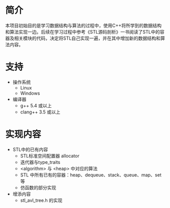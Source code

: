 # 简介

本项目初始目的是学习数据结构与算法的过程中，使用C++将所学到的数据结构和算法实现一边。后续在学习过程中参考《STL源码剖析》一书阅读了STL中的容器及相关模块的代码，决定将STL自己实现一遍，并在其中增加新的数据结构和算法内容。



# 支持

- 操作系统
  - Linux
  - Windows
- 编译器
  - g++ 5.4 或以上
  - clang++ 3.5 或以上

# 实现内容

- STL中的已有内容
  - STL标准空间配置器 allocator
  - 迭代器与type_traits
  - \<algorithm\> 与 \<heap\> 中对应的算法
  - STL 中所有已有的容器：heap、dequeue、stack、queue、map、set等
  - 仿函数的部分实现
- 增添内容
  - stl_avl_tree.h 的实现






